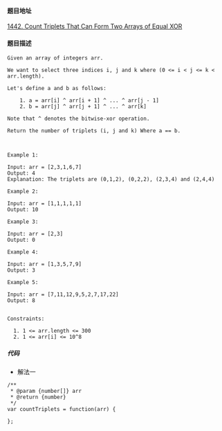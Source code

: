 #### 题目地址
[1442. Count Triplets That Can Form Two Arrays of Equal XOR](https://leetcode.com/problems/count-triplets-that-can-form-two-arrays-of-equal-xor/)
#### 题目描述
```
Given an array of integers arr.

We want to select three indices i, j and k where (0 <= i < j <= k < arr.length).

Let's define a and b as follows:

    1. a = arr[i] ^ arr[i + 1] ^ ... ^ arr[j - 1]
    2. b = arr[j] ^ arr[j + 1] ^ ... ^ arr[k]

Note that ^ denotes the bitwise-xor operation.

Return the number of triplets (i, j and k) Where a == b.

 

Example 1:

Input: arr = [2,3,1,6,7]
Output: 4
Explanation: The triplets are (0,1,2), (0,2,2), (2,3,4) and (2,4,4)

Example 2:

Input: arr = [1,1,1,1,1]
Output: 10

Example 3:

Input: arr = [2,3]
Output: 0

Example 4:

Input: arr = [1,3,5,7,9]
Output: 3

Example 5:

Input: arr = [7,11,12,9,5,2,7,17,22]
Output: 8
 

Constraints:

  1. 1 <= arr.length <= 300
  2. 1 <= arr[i] <= 10^8
```

##### 代码

- 解法一
```
/**
 * @param {number[]} arr
 * @return {number}
 */
var countTriplets = function(arr) {
    
};
```
